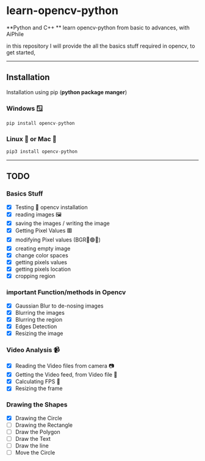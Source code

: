 # learn-opencv-python
**Python and C++ **
learn opencv-python from basic to advances, with AiPhile

in this  repository I will provide the all the basics stuff required in opencv, to get started, 


---
## Installation
Installation using pip (**python package manger**)

### Windows 🪟
```python 
pip install opencv-python
```
### Linux 🐧 or Mac 🍎

```python 
pip3 install opencv-python
````

---

## TODO
### Basics Stuff
- [x]  Testing 🧪 opencv installation
- [x] reading images 🖼️
- [x] saving the images / writing the image
- [x] Getting Pixel Values 🟥
- [x] modifying Pixel values (BGR🔵🟢🔴)
- [x] creating empty image
- [x] change color spaces
- [x] getting pixels values
- [x] getting pixels location
- [x] cropping region
### important Function/methods in Opencv
- [x] Gaussian Blur to  de-nosing images
- [x] Blurring the images
- [x] Blurring the region
- [x] Edges Detection
- [x] Resizing the image

### Video Analysis :video_camera:
- [x] Reading the Video files from camera 📷
- [x] Getting the Video feed, from Video file 📁
- [x] Calculating FPS 🧲
- [x] Resizing the frame

### Drawing the Shapes
- [x] Drawing the Circle 
- [ ] Drawing the Rectangle 
- [ ] Draw the Polygon
- [ ] Draw the Text
- [ ] Draw the line
- [ ] Move the Circle